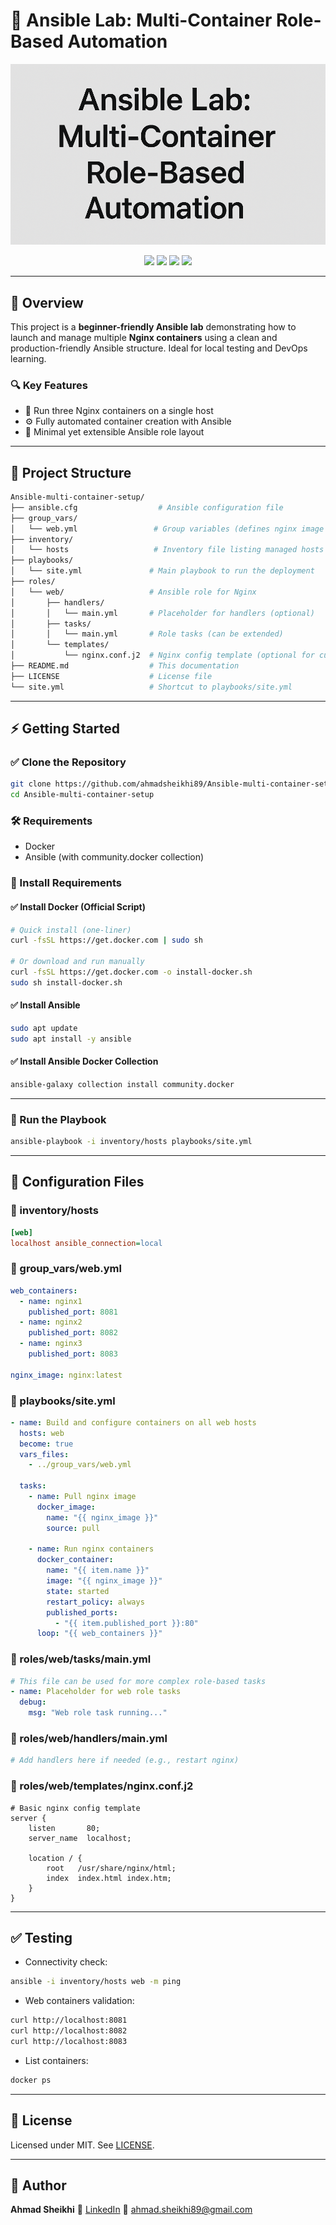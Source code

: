 # 🚀 Ansible Lab: Multi-Container Role-Based Automation

![Banner](https://raw.githubusercontent.com/ahmadsheikhi89/Ansible-multi-container-setup/main/banner.png)

<p align="center">
  <a href="https://www.ansible.com/"><img src="https://img.shields.io/badge/Ansible-Automation-EE0000?logo=ansible&logoColor=white" /></a>
  <a href="https://ubuntu.com/"><img src="https://img.shields.io/badge/Ubuntu-22.04-E95420?logo=ubuntu&logoColor=white" /></a>
  <a href="https://www.docker.com/"><img src="https://img.shields.io/badge/Docker-Containerized-2496ED?logo=docker&logoColor=white" /></a>
  <a href="LICENSE"><img src="https://img.shields.io/badge/License-MIT-green.svg" /></a>
</p>

---

## 📘 Overview

This project is a **beginner-friendly Ansible lab** demonstrating how to launch and manage multiple **Nginx containers** using a clean and production-friendly Ansible structure. Ideal for local testing and DevOps learning.

### 🔍 Key Features

* 🐧 Run three Nginx containers on a single host
* ⚙️ Fully automated container creation with Ansible
* 🧩 Minimal yet extensible Ansible role layout

---

## 🧠 Project Structure

```bash
Ansible-multi-container-setup/
├── ansible.cfg                  # Ansible configuration file
├── group_vars/
│   └── web.yml                 # Group variables (defines nginx image and container config)
├── inventory/
│   └── hosts                   # Inventory file listing managed hosts
├── playbooks/
│   └── site.yml               # Main playbook to run the deployment
├── roles/
│   └── web/                   # Ansible role for Nginx
│       ├── handlers/
│       │   └── main.yml       # Placeholder for handlers (optional)
│       ├── tasks/
│       │   └── main.yml       # Role tasks (can be extended)
│       └── templates/
│           └── nginx.conf.j2  # Nginx config template (optional for customization)
├── README.md                  # This documentation
├── LICENSE                    # License file
└── site.yml                   # Shortcut to playbooks/site.yml
```

---

## ⚡ Getting Started

### ✅ Clone the Repository

```bash
git clone https://github.com/ahmadsheikhi89/Ansible-multi-container-setup.git
cd Ansible-multi-container-setup
```

### 🛠 Requirements

* Docker
* Ansible (with community.docker collection)

### 🧱 Install Requirements

#### ✅ Install Docker (Official Script)

```bash
# Quick install (one-liner)
curl -fsSL https://get.docker.com | sudo sh

# Or download and run manually
curl -fsSL https://get.docker.com -o install-docker.sh
sudo sh install-docker.sh
```

#### ✅ Install Ansible

```bash
sudo apt update
sudo apt install -y ansible
```

#### ✅ Install Ansible Docker Collection

```bash
ansible-galaxy collection install community.docker
```

---

### 🚀 Run the Playbook

```bash
ansible-playbook -i inventory/hosts playbooks/site.yml
```

---

## 🧾 Configuration Files

### 📄 inventory/hosts

```ini
[web]
localhost ansible_connection=local
```

### 📄 group\_vars/web.yml

```yaml
web_containers:
  - name: nginx1
    published_port: 8081
  - name: nginx2
    published_port: 8082
  - name: nginx3
    published_port: 8083

nginx_image: nginx:latest
```

### 📄 playbooks/site.yml

```yaml
- name: Build and configure containers on all web hosts
  hosts: web
  become: true
  vars_files:
    - ../group_vars/web.yml

  tasks:
    - name: Pull nginx image
      docker_image:
        name: "{{ nginx_image }}"
        source: pull

    - name: Run nginx containers
      docker_container:
        name: "{{ item.name }}"
        image: "{{ nginx_image }}"
        state: started
        restart_policy: always
        published_ports:
          - "{{ item.published_port }}:80"
      loop: "{{ web_containers }}"
```

### 📄 roles/web/tasks/main.yml

```yaml
# This file can be used for more complex role-based tasks
- name: Placeholder for web role tasks
  debug:
    msg: "Web role task running..."
```

### 📄 roles/web/handlers/main.yml

```yaml
# Add handlers here if needed (e.g., restart nginx)
```

### 📄 roles/web/templates/nginx.conf.j2

```nginx
# Basic nginx config template
server {
    listen       80;
    server_name  localhost;

    location / {
        root   /usr/share/nginx/html;
        index  index.html index.htm;
    }
}
```

---

## ✅ Testing

* Connectivity check:

```bash
ansible -i inventory/hosts web -m ping
```

* Web containers validation:

```bash
curl http://localhost:8081
curl http://localhost:8082
curl http://localhost:8083
```

* List containers:

```bash
docker ps
```

---

## 📜 License

Licensed under MIT. See [LICENSE](LICENSE).

---

## 👤 Author

**Ahmad Sheikhi**
🔗 [LinkedIn](https://www.linkedin.com/in/ahmad-sheikhi-42322276/)
📧 [ahmad.sheikhi89@gmail.com](mailto:ahmad.sheikhi89@gmail.com)
